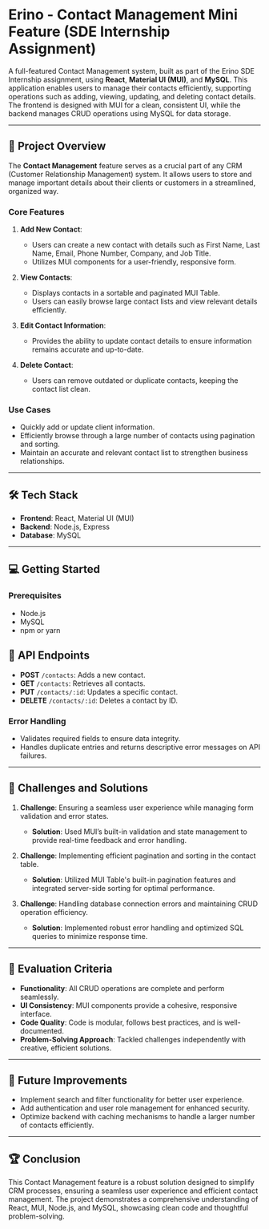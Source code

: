 # Erino - Contact Management Mini Feature (SDE Internship Assignment)

A full-featured Contact Management system, built as part of the Erino SDE Internship assignment, using **React**, **Material UI (MUI)**, and **MySQL**. This application enables users to manage their contacts efficiently, supporting operations such as adding, viewing, updating, and deleting contact details. The frontend is designed with MUI for a clean, consistent UI, while the backend manages CRUD operations using MySQL for data storage.

---

## 🚀 Project Overview

The **Contact Management** feature serves as a crucial part of any CRM (Customer Relationship Management) system. It allows users to store and manage important details about their clients or customers in a streamlined, organized way.

### Core Features

1. **Add New Contact**: 
   - Users can create a new contact with details such as First Name, Last Name, Email, Phone Number, Company, and Job Title.
   - Utilizes MUI components for a user-friendly, responsive form.
  
2. **View Contacts**: 
   - Displays contacts in a sortable and paginated MUI Table.
   - Users can easily browse large contact lists and view relevant details efficiently.
  
3. **Edit Contact Information**: 
   - Provides the ability to update contact details to ensure information remains accurate and up-to-date.
  
4. **Delete Contact**: 
   - Users can remove outdated or duplicate contacts, keeping the contact list clean.

### Use Cases

- Quickly add or update client information.
- Efficiently browse through a large number of contacts using pagination and sorting.
- Maintain an accurate and relevant contact list to strengthen business relationships.

---

## 🛠️ Tech Stack

- **Frontend**: React, Material UI (MUI)
- **Backend**: Node.js, Express
- **Database**: MySQL

---

## 💻 Getting Started

### Prerequisites

- Node.js
- MySQL
- npm or yarn

## 🔧 API Endpoints

- **POST** `/contacts`: Adds a new contact.
- **GET** `/contacts`: Retrieves all contacts.
- **PUT** `/contacts/:id`: Updates a specific contact.
- **DELETE** `/contacts/:id`: Deletes a contact by ID.

### Error Handling

- Validates required fields to ensure data integrity.
- Handles duplicate entries and returns descriptive error messages on API failures.

---

## 📝 Challenges and Solutions

1. **Challenge**: Ensuring a seamless user experience while managing form validation and error states.
   - **Solution**: Used MUI’s built-in validation and state management to provide real-time feedback and error handling.

2. **Challenge**: Implementing efficient pagination and sorting in the contact table.
   - **Solution**: Utilized MUI Table's built-in pagination features and integrated server-side sorting for optimal performance.

3. **Challenge**: Handling database connection errors and maintaining CRUD operation efficiency.
   - **Solution**: Implemented robust error handling and optimized SQL queries to minimize response time.

---

## 🌟 Evaluation Criteria

- **Functionality**: All CRUD operations are complete and perform seamlessly.
- **UI Consistency**: MUI components provide a cohesive, responsive interface.
- **Code Quality**: Code is modular, follows best practices, and is well-documented.
- **Problem-Solving Approach**: Tackled challenges independently with creative, efficient solutions.

---

## 🤝 Future Improvements

- Implement search and filter functionality for better user experience.
- Add authentication and user role management for enhanced security.
- Optimize backend with caching mechanisms to handle a larger number of contacts efficiently.

---

## 🏆 Conclusion

This Contact Management feature is a robust solution designed to simplify CRM processes, ensuring a seamless user experience and efficient contact management. The project demonstrates a comprehensive understanding of React, MUI, Node.js, and MySQL, showcasing clean code and thoughtful problem-solving.
